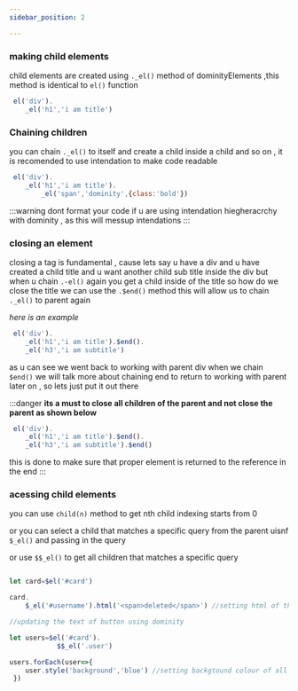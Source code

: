 ```yaml
---
sidebar_position: 2

---
```


### making child elements

child elements are created using `._el()` method of dominityElements ,this method is identical to `el()` function

```js
 el('div').
    _el('h1','i am title')

```
### Chaining children

you can chain `._el()` to itself and create a child inside a child and so on , it is recomended to use intendation to make code readable

```js
 el('div').
    _el('h1','i am title').
        _el('span','dominity',{class:'bold'})

```

:::warning 
    dont format your code if u are using intendation hiegheracrchy with dominity , as this will messup intendations
:::
### closing an element

closing a tag is fundamental , cause lets say u have a div and u have created a child title and u want another child sub title inside the div but when u chain 
`.-el()` again you get a child inside of the title so how do we close the title we can use the `.$end()`  method this will allow us to chain `._el()` to parent again

_here is an example_
```js
 el('div').
    _el('h1','i am title').$end().
    _el('h3','i am subtitle')

```

as u can see we went back to working with parent div when we chain `$end()` 
we will talk more about chaining end to return to working with parent later on , so lets just put it out there

:::danger **its a must to close all children of the parent and not close the parent as shown below**
```js
 el('div').
    _el('h1','i am title').$end().
    _el('h3','i am subtitle').$end()

```
this is done to make sure that proper element is returned to the reference in the end 
:::


### acessing child elements 

you can use `child(n)` method to get nth child indexing starts from 0

or you can select a child that matches a specific query from the parent uisnf `$_el()` and passing in the query

or use `$$_el()` to get all children that matches a specific query

```js

let card=$el('#card')

card.
    $_el('#username').html('<span>deleted</span>') //setting html of the child element of card with id username

//updating the text of button using dominity

let users=$el('#card').
            $$_el('.user')

users.forEach(user=>{
    user.style('background','blue') //setting backgtound colour of all elements inside the card with class users
 }) 

 ```